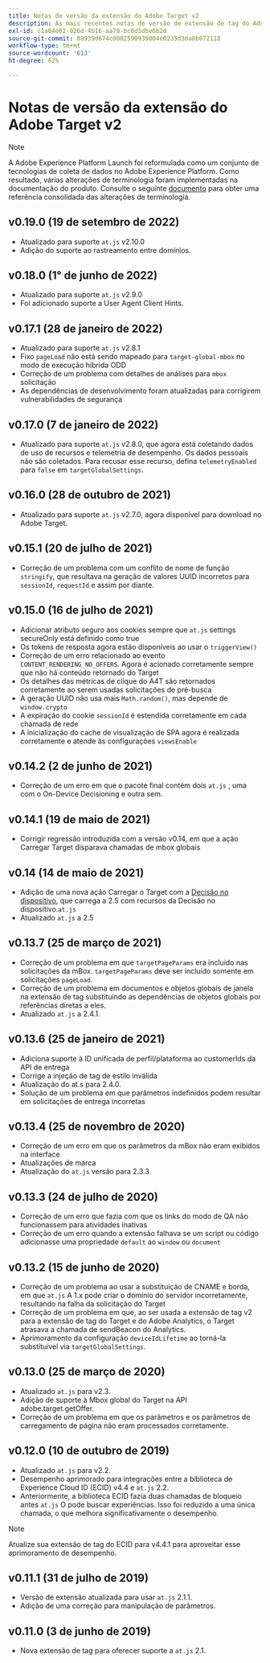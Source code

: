 ```yaml
---
title: Notas de versão da extensão do Adobe Target v2
description: As mais recentes notas de versão de extensão de tag do Adobe Target v2 na Adobe Experience Platform.
exl-id: c1a04e62-026d-4b16-aa70-bc6d5dbe6b2d
source-git-commit: 88939d674c0002590939004e0235d3da8b072118
workflow-type: tm+mt
source-wordcount: '613'
ht-degree: 62%

---
```


# Notas de versão da extensão do Adobe Target v2

>[!NOTE]
>
>A Adobe Experience Platform Launch foi reformulada como um conjunto de tecnologias de coleta de dados no Adobe Experience Platform. Como resultado, várias alterações de terminologia foram implementadas na documentação do produto. Consulte o seguinte [documento](../../../term-updates.md) para obter uma referência consolidada das alterações de terminologia.

## v0.19.0 (19 de setembro de 2022)

- Atualizado para suporte `at.js` v2.10.0
- Adição do suporte ao rastreamento entre domínios.

## v0.18.0 (1° de junho de 2022)

- Atualizado para suporte `at.js` v2.9.0
- Foi adicionado suporte a User Agent Client Hints.

## v0.17.1 (28 de janeiro de 2022)

- Atualizado para suporte `at.js` v2.8.1
- Fixo `pageLoad` não está sendo mapeado para `target-global-mbox` no modo de execução híbrida ODD
- Correção de um problema com detalhes de análises para `mbox` solicitação
- As dependências de desenvolvimento foram atualizadas para corrigirem vulnerabilidades de segurança

## v0.17.0 (7 de janeiro de 2022)

- Atualizado para suporte `at.js` v2.8.0, que agora está coletando dados de uso de recursos e telemetria de desempenho.  Os dados pessoais não são coletados. Para recusar esse recurso, defina `telemetryEnabled` para `false` em `targetGlobalSettings`.

## v0.16.0 (28 de outubro de 2021)

- Atualizado para suporte `at.js` v2.7.0, agora disponível para download no Adobe Target.

## v0.15.1 (20 de julho de 2021)

- Correção de um problema com um conflito de nome de função `stringify`, que resultava na geração de valores UUID incorretos para `sessionId`, `requestId` e assim por diante.

## v0.15.0 (16 de julho de 2021)

- Adicionar atributo seguro aos cookies sempre que `at.js` settings secureOnly está definido como true
- Os tokens de resposta agora estão disponíveis ao usar o `triggerView()`
- Correção de um erro relacionado ao evento `CONTENT_RENDERING_NO_OFFERS`. Agora é acionado corretamente sempre que não há conteúdo retornado do Target
- Os detalhes das métricas de clique do A4T são retornados corretamente ao serem usadas solicitações de pré-busca
- A geração UUID não usa mais `Math.random()`, mas depende de `window.crypto`
- A expiração do cookie `sessionId` é estendida corretamente em cada chamada de rede
- A inicialização do cache de visualização de SPA agora é realizada corretamente e atende às configurações `viewsEnable`

## v0.14.2 (2 de junho de 2021)

- Correção de um erro em que o pacote final contém dois `at.js` , uma com o On-Device Decisioning e outra sem.

## v0.14.1 (19 de maio de 2021)

- Corrigir regressão introduzida com a versão v0.14, em que a ação Carregar Target disparava chamadas de mbox globais

## v0.14 (14 de maio de 2021)

- Adição de uma nova ação Carregar o Target com a [Decisão no dispositivo](./overview.md#load-target-with-on-device-decisioning), que carrega a 2.5 com recursos da Decisão no dispositivo.`at.js`
- Atualizado `at.js` a 2.5


## v0.13.7 (25 de março de 2021)

- Correção de um problema em que `targetPageParams` era incluído nas solicitações da mBox. `targetPageParams` deve ser incluído somente em solicitações `pageLoad`.
- Correção de um problema em documentos e objetos globais de janela na extensão de tag substituindo as dependências de objetos globais por referências diretas a eles.
- Atualizado `at.js` a 2.4.1.

## v0.13.6 (25 de janeiro de 2021)

- Adiciona suporte à ID unificada de perfil/plataforma ao customerIds da API de entrega
- Corrige a injeção de tag de estilo inválida
- Atualização do at.s para 2.4.0.
- Solução de um problema em que parâmetros indefinidos podem resultar em solicitações de entrega incorretas

## v0.13.4 (25 de novembro de 2020)

- Correção de um erro em que os parâmetros da mBox não eram exibidos na interface
- Atualizações de marca
- Atualização do `at.js` versão para 2.3.3

## v0.13.3 (24 de julho de 2020)

- Correção de um erro que fazia com que os links do modo de QA não funcionassem para atividades inativas
- Correção de um erro quando a extensão falhava se um script ou código adicionasse uma propriedade `default` ao `window` ou `document`

## v0.13.2 (15 de junho de 2020)

- Correção de um problema ao usar a substituição de CNAME e borda, em que `at.js` A 1.x pode criar o domínio do servidor incorretamente, resultando na falha da solicitação do Target
- Correção de um problema em que, ao ser usada a extensão de tag v2 para a extensão de tag do Target e do Adobe Analytics, o Target atrasava a chamada de sendBeacon do Analytics.
- Aprimoramento da configuração `deviceIdLifetime` ao torná-la substituível via `targetGlobalSettings`.

## v0.13.0 (25 de março de 2020)

- Atualizado `at.js` para v2.3.
- Adição de suporte à Mbox global do Target na API adobe.target.getOffer.
- Correção de um problema em que os parâmetros e os parâmetros de carregamento de página não eram processados corretamente.

## v0.12.0 (10 de outubro de 2019)

- Atualizado `at.js` para v2.2.
- Desempenho aprimorado para integrações entre a biblioteca de Experience Cloud ID (ECID) v4.4 e `at.js` 2.2.
- Anteriormente, a biblioteca ECID fazia duas chamadas de bloqueio antes `at.js` O pode buscar experiências. Isso foi reduzido a uma única chamada, o que melhora significativamente o desempenho.

>[!NOTE]
>Atualize sua extensão de tag do ECID para v4.4.1 para aproveitar esse aprimoramento de desempenho.

## v0.11.1 (31 de julho de 2019)

- Versão de extensão atualizada para usar `at.js` 2.1.1.
- Adição de uma correção para manipulação de parâmetros.

## v0.11.0 (3 de junho de 2019)

- Nova extensão de tag para oferecer suporte a `at.js` 2.1.
